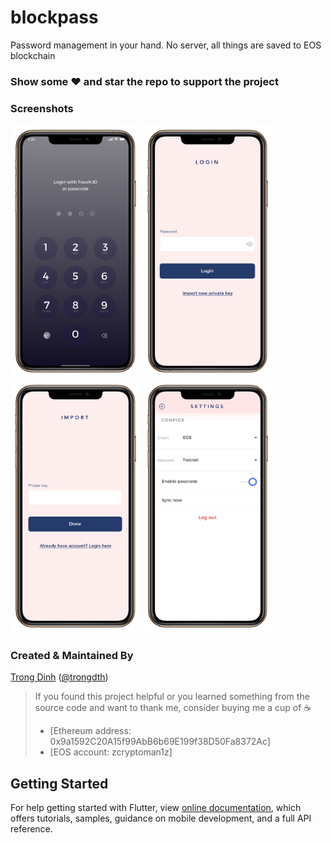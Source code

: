 # blockpass

Password management in your hand. No server, all things are saved to EOS blockchain

### Show some :heart: and star the repo to support the project

### Screenshots

<img src="screenshots/s1.png" height="405em" /> <img src="screenshots/s2.png" height="405em" /> <img src="screenshots/s3.png" height="405em" /> <img src="screenshots/s4.png" height="405em" />


### Created & Maintained By

[Trong Dinh](https://github.com/trongdth) ([@trongdth](https://www.twitter.com/trongdth))

> If you found this project helpful or you learned something from the source code and want to thank me, consider buying me a cup of :coffee:
>
> * [Ethereum address: 0x9a1592C20A15f99AbB6b69E199f38D50Fa8372Ac]
> * [EOS account: zcryptoman1z]

## Getting Started

For help getting started with Flutter, view [online documentation](https://flutter.dev/docs), which offers tutorials, 
samples, guidance on mobile development, and a full API reference.
